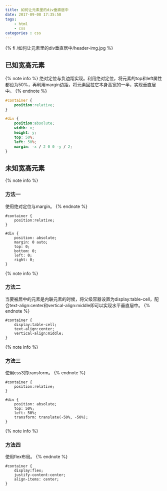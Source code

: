 ```yaml
---
title: 如何让元素里的div垂直居中
date: 2017-09-08 17:35:58
tags:
    - html
    - css
categories : css
---
```


{% fi /如何让元素里的div垂直居中/header-img.jpg %}

## 已知宽高元素
{% note info %}
绝对定位与负边距实现。利用绝对定位，将元素的top和left属性都设为50%，再利用margin边距，将元素回拉它本身高宽的一半，实现垂直居中。
{% endnote %}
``` css
#container {
    position:relative;
}

#div {
    position:absolute;
    width: x;
    height: y;
    top: 50%;
    left: 50%;
    margin: -x / 2 0 0 -y / 2;
}
```
<!-- more -->
## 未知宽高元素
{% note info %}
### 方法一
使用绝对定位与margin。
{% endnote %}
``` style
#container {
    position:relative;
}

#div {
    position: absolute;
    margin: 0 auto;
    top: 0;
    bottom: 0;
    left: 0;
    right: 0;
}
```
{% note info %}
### 方法二
当要被居中的元素是内联元素的时候，将父级容器设置为display:table-cell，配合text-align:center和vertical-align:middle即可以实现水平垂直居中。
{% endnote %}
``` style
#container {
    display:table-cell;
    text-align:center;
    vertical-align:middle;
}
```
{% note info %}
### 方法三
使用css3的transform。
{% endnote %}
``` style
#container {
    position:relative;
}
 
#div {
    position: absolute;
    top: 50%;
    left: 50%;
    transform: translate(-50%, -50%);
}
```
{% note info %}
### 方法四
使用flex布局。
{% endnote %}
``` style
#container {
    display:flex;
    justify-content:center;
    align-items: center;
}
```